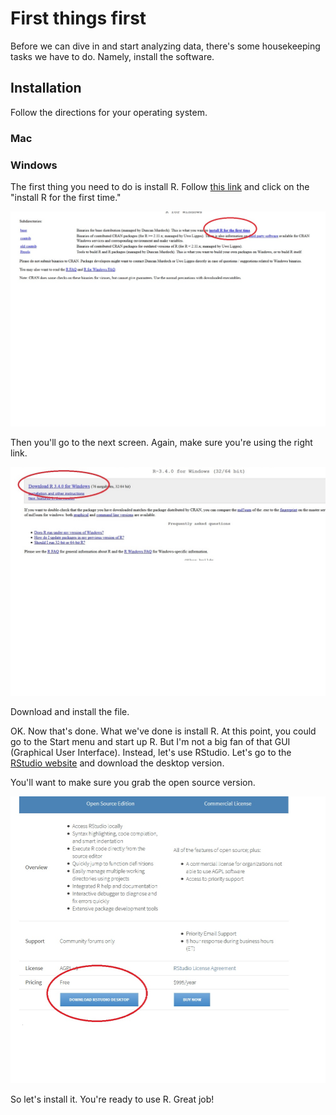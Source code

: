 # First things first 

Before we can dive in and start analyzing data, there's some housekeeping tasks we have to do. Namely, install the software. 

## Installation

Follow the directions for your operating system. 

### Mac


### Windows 

The first thing you need to do is install R. Follow [this link](https://cran.r-project.org/) and click on the "install R for the first time."  

![Here's what you want.](/install.jpg)

Then you'll go to the next screen. Again, make sure you're using the right link. 

![Here's what you want.](/rstudiolink.jpg)

Download and install the file. 

OK. Now that's done. What we've done is install R. At this point, you could go to the Start menu and start up R. But I'm not a big fan of that GUI (Graphical User Interface). Instead, let's use RStudio. Let's go to the [RStudio website](https://www.rstudio.com/products/rstudio/) and download the desktop version. 

You'll want to make sure you grab the open source version. 

![Here's what you want.](/rstudio.jpg)

So let's install it. You're ready to use R. Great job! 
